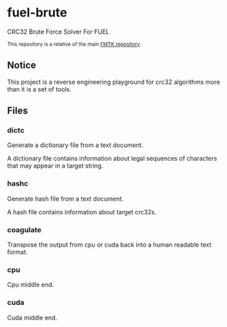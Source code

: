 # fuel-brute
CRC32 Brute Force Solver For FUEL

<sup>This repository is a relative of the main [FMTK repository](https://github.com/widberg/fmtk).</sup>

## Notice

This project is a reverse engineering playground for crc32 algorithms more than it is a set of tools.

## Files

### dictc

Generate a dictionary file from a text document.

A dictionary file contains information about legal sequences of characters that may appear in a target string.

### hashc

Generate hash file from a text document.

A hash file contains information about target crc32s.

### coagulate

Transpose the output from cpu or cuda back into a human readable text format.

### cpu

Cpu middle end.

### cuda

Cuda middle end.
